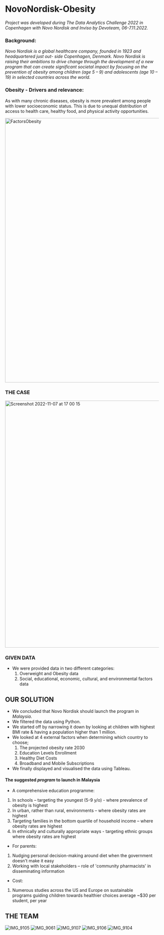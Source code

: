 # NovoNordisk-Obesity
*Project was developed during The Data Analytics Challenge 2022 in Copenhagen with Novo Nordisk and Inviso by Devoteam, 06-7.11.2022.*

### Background: 
_Novo Nordisk is a global healthcare company, founded in 1923 and headquartered just out- side Copenhagen, Denmark. Novo Nordisk is raising their ambitions to drive change through the development of a new program that can create significant societal impact by focusing on the prevention of obesity among children (age 5 – 9) and adolescents (age 10 – 19) in selected countries across the world._


### Obesity - Drivers and relevance: 
As with many chronic diseases, obesity is more prevalent among people with lower socioeconomic status. This is due to unequal distribution of access to health care, healthy food, and physical activity opportunities.

<img width="863" alt="FactorsObesity" src="https://user-images.githubusercontent.com/56582203/200355746-a20f7b1e-5dc9-4075-8fb8-2e7469eba7ef.png">

### THE CASE

<img width="806" alt="Screenshot 2022-11-07 at 17 00 15" src="https://user-images.githubusercontent.com/56582203/200356393-f50cc829-c0ca-4901-8293-b4973c064b30.png">

### GIVEN DATA
- We were provided data in two different categories: 
  1. Overweight and Obesity data
  2. Social, educational, economic, cultural, and environmental factors data
 
## OUR SOLUTION
- We concluded that Novo Nordisk should launch the program in *Malaysia*.
- We filtered the data using Python. 
- We started off by narrowing it down by looking at children with highest BMI rate & having a population higher than 1 million. 
- We looked at 4 external factors when determining which country to choose; 
  1. The projected obesity rate 2030 
  2. Education Levels Enrollment
  3. Healthy Diet Costs
  4. Broadband and Mobile Subscriptions
- We finally displayed and visualised the data using Tableau.  

#### The suggested *program* to launch in Malaysia
 - A comprehensive education programme:
 1. In schools – targeting the youngest (5-9 y/o) - where prevalence of obesity is highest
 2. In urban, rather than rural, environments – where obesity rates are highest
 3. Targeting families in the bottom quartile of household income – where obesity rates are highest
 4. In ethnically and culturally appropriate ways - targeting ethnic groups where obesity rates are highest

- For parents:
1. Nudging personal decision-making around diet when the government doesn't make it easy 
2. Working with local stakeholders – role of 'community pharmacists' in disseminating information

- Cost: 
1. Numerous studies across the US and Europe on sustainable programs guiding children towards healthier choices average ~$30 per student, per year


## THE TEAM 
![IMG_9105](https://user-images.githubusercontent.com/56582203/200364576-42dd23d0-58b0-4ffa-bb80-828677d87106.jpg)
![IMG_9061](https://user-images.githubusercontent.com/56582203/200364002-b8b53c85-8f16-4e83-ba12-da08acdc4cf9.JPG)
![IMG_9107](https://user-images.githubusercontent.com/56582203/200364548-b4c9d28b-ea6c-4377-931b-03d55ecfe81e.jpg)
![IMG_9106](https://user-images.githubusercontent.com/56582203/200364565-fc65ba07-15a7-437e-aa96-c3af9f6fb35c.jpg)
![IMG_9104](https://user-images.githubusercontent.com/56582203/200363982-2b94fad3-eefe-438c-a7f4-b7766ebad1ba.JPG)

